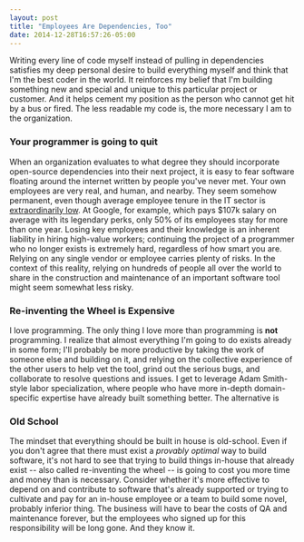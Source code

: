 ```yaml
---
layout: post
title: "Employees Are Dependencies, Too"
date: 2014-12-28T16:57:26-05:00
---
```


Writing every line of code myself instead of pulling in dependencies satisfies
my deep personal desire to build everything myself and think that I'm the best
coder in the world. It reinforces my belief that I'm building something new and
special and unique to this particular project or customer. And it helps cement
my position as the person who cannot get hit by a bus or fired. The less
readable my code is, the more necessary I am to the organization.

### Your programmer is going to quit

When an organization evaluates to what degree they should incorporate
open-source dependencies into their next project, it is easy to fear software
floating around the internet written by people you've never met. Your own
employees are very real, and human, and nearby. They seem somehow permanent,
even though average employee tenure in the IT sector is [extraordinarily
low](http://www.bloombergview.com/articles/2013-07-29/why-are-google-employees-so-disloyal-).
At Google, for example, which pays $107k salary on average with its legendary
perks, only 50% of its employees stay for more than one year. Losing key
employees and their knowledge is an inherent liability in hiring high-value
workers; continuing the project of a programmer who no longer exists is
extremely hard, regardless of how smart you are. Relying on any single vendor or
employee carries plenty of risks. In the context of this reality, relying on
hundreds of people all over the world to share in the construction and
maintenance of an important software tool might seem somewhat less risky.

### Re-inventing the Wheel is Expensive
I love programming. The only thing I love more than programming is **not**
programming. I realize that almost everything I'm going to do exists already in
some form; I'll probably be more productive by taking the work of someone else
and building on it, and relying on the collective experience of the other users
to help vet the tool, grind out the serious bugs, and collaborate to resolve
questions and issues. I get to leverage Adam Smith-style labor specialization,
where people who have more in-depth domain-specific expertise have already built
something better. The alternative is 

### Old School
The mindset that everything should be built in house is old-school. Even if you
don't agree that there must exist a *provably optimal* way to build software,
it's not hard to see that trying to build things in-house that already exist --
also called re-inventing the wheel -- is going to cost you more time and money
than is necessary. Consider whether it's more effective to depend on and
contribute to software that's already supported or trying to cultivate and pay
for an in-house employee or a team to build some novel, probably inferior thing.
The business will have to bear the costs of QA and maintenance forever, but
the employees who signed up for this responsibility will be long gone. And
they know it.
